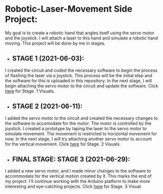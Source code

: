 # Robotic-Laser-Movement Side Project:

                                                                         
My goal is to create a robotic hand that angles itself using the servo motor and the joystick. I will attach a laser to this hand and simulate a robotic hand moving. This project will be done by me in stages. 

- ## **STAGE 1 (2021-06-03):**
I created the circuit and coded the necessary software to begin the process of flashing the laser via a joystick. This process will be the initial step and the software for this is uploaded in this repository. In the next stage, I will begin attaching the servo motor to the circuit and update the software.
Click [here](https://github.com/akkik04/Robotic-Laser-Movement/tree/main/Visuals%20of%20Project/Stage.%201%20Visuals) for Stage. 1 Visuals. 

- ## **STAGE 2 (2021-06-11):**
I added the servo motor to the circuit and created the necessary changes to the software to accomodate for the motor. The motor is controlled by the joystick. I created a prototype by taping the laser to the servo motor to simulate movement. The movement is restricted to horizontal movement for now. In the next stage, I will try attaching another servo motor to account for the vertical movement. Click [here](https://github.com/akkik04/Robotic-Laser-Movement/tree/main/Visuals%20of%20Project/Stage.%202%20Visuals) for Stage. 2 Visuals.

- ## **FINAL STAGE: STAGE 3 (2021-06-29):**
I added a new servo motor, and I made minor changes to the software to accommodate for the vertical motion created by it. This marks the end of my project. I'll continue working with the Arduino platform to make more interesting and eye-catching projects. Click [here](https://github.com/akkik04/Robotic-Laser-Movement/tree/main/Visuals%20of%20Project/Stage.%203%20Visual) for Stage. 3 Visual.
